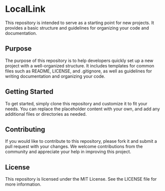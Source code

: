 # LocalLink

This repository is intended to serve as a starting point for new projects. It provides a basic structure and guidelines for organizing your code and documentation.

## Purpose

The purpose of this repository is to help developers quickly set up a new project with a well-organized structure. It includes templates for common files such as README, LICENSE, and .gitignore, as well as guidelines for writing documentation and organizing your code.

## Getting Started

To get started, simply clone this repository and customize it to fit your needs. You can replace the placeholder content with your own, and add any additional files or directories as needed.

## Contributing

If you would like to contribute to this repository, please fork it and submit a pull request with your changes. We welcome contributions from the community and appreciate your help in improving this project.

## License

This repository is licensed under the MIT License. See the LICENSE file for more information.
